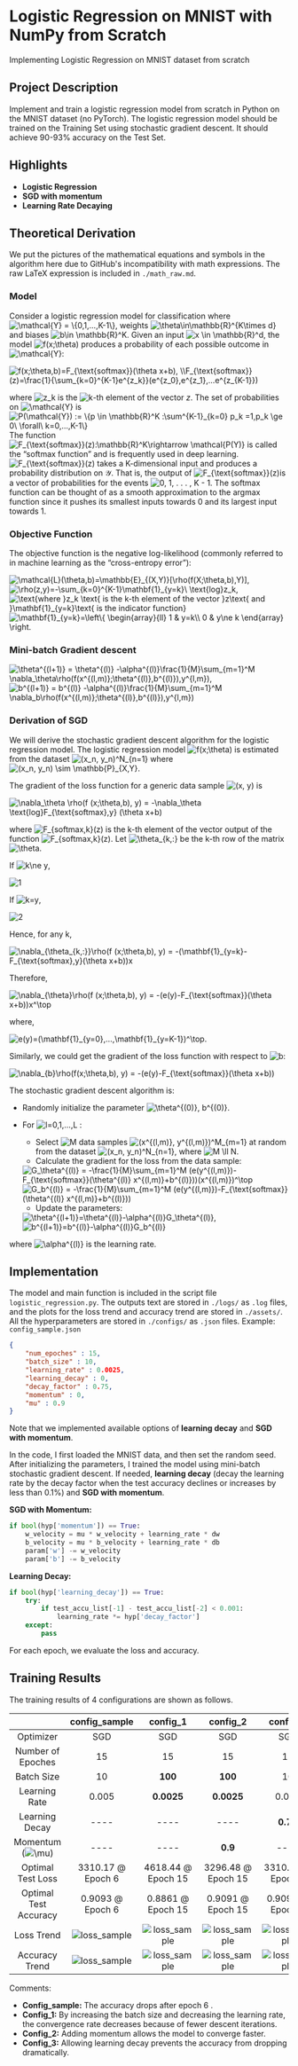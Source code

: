 # Logistic Regression on MNIST with NumPy from Scratch
Implementing Logistic Regression on MNIST dataset from scratch

## Project Description

Implement and train a logistic regression model from scratch in Python on the MNIST dataset (no PyTorch). The logistic regression model should be trained on the Training Set using stochastic gradient descent. It should achieve 90-93% accuracy on the Test Set.

## Highlights

- **Logistic Regression**
- **SGD with momentum**
- **Learning Rate Decaying**

## Theoretical Derivation

We put the pictures of the mathematical equations and symbols in the algorithm here due to GitHub's incompatibility with math expressions. The raw LaTeX expression is included in `./math_raw.md`.

### Model

Consider a logistic regression model for classification where <img src="https://latex.codecogs.com/svg.latex?\mathcal{Y}&space;=&space;\{0,1,...,K-1\}" title="\mathcal{Y} = \{0,1,...,K-1\}" />, weights <img src="https://latex.codecogs.com/svg.latex?\theta\in\mathbb{R}^{K\times&space;d}" title="\theta\in\mathbb{R}^{K\times d}" /> and biases <img src="https://latex.codecogs.com/svg.latex?b\in&space;\mathbb{R}^K" title="b\in \mathbb{R}^K" />. Given an input <img src="https://latex.codecogs.com/svg.latex?x&space;\in&space;\mathbb{R}^d" title="x \in \mathbb{R}^d" />, the model <img src="https://latex.codecogs.com/svg.latex?f(x;\theta)" title="f(x;\theta)" /> produces a probability of each possible outcome in <img src="https://latex.codecogs.com/svg.latex?\mathcal{Y}" title="\mathcal{Y}" />:

<img src="https://latex.codecogs.com/svg.latex?f(x;\theta,b)=F_{\text{softmax}}(\theta&space;x&plus;b),&space;\\F_{\text{softmax}}(z)=\frac{1}{\sum_{k=0}^{K-1}e^{z_k}}(e^{z_0},e^{z_1},...e^{z_{K-1}})" title="f(x;\theta,b)=F_{\text{softmax}}(\theta x+b), \\F_{\text{softmax}}(z)=\frac{1}{\sum_{k=0}^{K-1}e^{z_k}}(e^{z_0},e^{z_1},...e^{z_{K-1}})" />

where <img src="https://latex.codecogs.com/svg.latex?z_k" title="z_k" /> is the <img src="https://latex.codecogs.com/svg.latex?k" title="k" />-th element of the vector $z$. The set of probabilities on <img src="https://latex.codecogs.com/svg.latex?\mathcal{Y}" title="\mathcal{Y}" /> is <img src="https://latex.codecogs.com/svg.latex?P(\mathcal{Y})&space;:=&space;\{p&space;\in&space;\mathbb{R}^K&space;:\sum^{K-1}_{k=0}&space;p_k&space;=1,p_k&space;\ge&space;0\&space;\forall\&space;k=0,...,K-1\}" title="P(\mathcal{Y}) := \{p \in \mathbb{R}^K :\sum^{K-1}_{k=0} p_k =1,p_k \ge 0\ \forall\ k=0,...,K-1\}" /> The function <img src="https://latex.codecogs.com/svg.latex?F_{\text{softmax}}(z):\mathbb{R}^K\rightarrow&space;\mathcal{P(Y)}" title="F_{\text{softmax}}(z):\mathbb{R}^K\rightarrow \mathcal{P(Y)}" /> is called the “softmax function” and is frequently used in deep learning. <img src="https://latex.codecogs.com/svg.latex?F_{\text{softmax}}(z)" title="F_{\text{softmax}}(z)" /> takes a K-dimensional input and produces a probability distribution on $\mathcal{Y}$. That is, the output of <img src="https://latex.codecogs.com/svg.latex?F_{\text{softmax}}(z)" title="F_{\text{softmax}}(z)" />is a vector of probabilities for the events <img src="https://latex.codecogs.com/svg.latex?0,&space;1,&space;.&space;.&space;.&space;,&space;K&space;-&space;1" title="0, 1, . . . , K - 1" />. The softmax function can be thought of as a smooth approximation to the argmax function since it pushes its smallest inputs towards 0 and its largest input towards 1. 

### Objective Function

The objective function is the negative log-likelihood (commonly referred to in machine learning as the “cross-entropy error”): 

<img src="https://latex.codecogs.com/svg.latex?\mathcal{L}(\theta,b)=\mathbb{E}_{(X,Y)}[\rho(f(X;\theta,b),Y)]," title="\mathcal{L}(\theta,b)=\mathbb{E}_{(X,Y)}[\rho(f(X;\theta,b),Y)]," />

<img src="https://latex.codecogs.com/svg.latex?\rho(z,y)=-\sum_{k=0}^{K-1}\mathbf{1}_{y=k}\&space;\text{log}z_k," title="\rho(z,y)=-\sum_{k=0}^{K-1}\mathbf{1}_{y=k}\ \text{log}z_k," />

<img src="https://latex.codecogs.com/svg.latex?\text{where&space;}z_k&space;\text{&space;is&space;the&space;k-th&space;element&space;of&space;the&space;vector&space;}z\text{&space;and&space;}\mathbf{1}_{y=k}\text{&space;is&space;the&space;indicator&space;function}" title="\text{where }z_k \text{ is the k-th element of the vector }z\text{ and }\mathbf{1}_{y=k}\text{ is the indicator function}" />

<img src="https://latex.codecogs.com/svg.latex?\mathbf{1}_{y=k}=\left\{&space;\begin{array}{ll}&space;1&space;&&space;y=k\\&space;0&space;&&space;y\ne&space;k&space;\end{array}&space;\right." title="\mathbf{1}_{y=k}=\left\{ \begin{array}{ll} 1 & y=k\\ 0 & y\ne k \end{array} \right." />

### Mini-batch Gradient descent

<img src="https://latex.codecogs.com/svg.latex?\theta^{(l&plus;1)}&space;=&space;\theta^{(l)}&space;-\alpha^{(l)}\frac{1}{M}\sum_{m=1}^M&space;\nabla_\theta\rho(f(x^{(l,m)};\theta^{(l)},b^{(l)}),y^{l,m})," title="\theta^{(l+1)} = \theta^{(l)} -\alpha^{(l)}\frac{1}{M}\sum_{m=1}^M \nabla_\theta\rho(f(x^{(l,m)};\theta^{(l)},b^{(l)}),y^{l,m})," />

<img src="https://latex.codecogs.com/svg.latex?b^{(l&plus;1)}&space;=&space;b^{(l)}&space;-\alpha^{(l)}\frac{1}{M}\sum_{m=1}^M&space;\nabla_b\rho(f(x^{(l,m)};\theta^{(l)},b^{(l)}),y^{l,m})" title="b^{(l+1)} = b^{(l)} -\alpha^{(l)}\frac{1}{M}\sum_{m=1}^M \nabla_b\rho(f(x^{(l,m)};\theta^{(l)},b^{(l)}),y^{l,m})" />

### Derivation of SGD

We will derive the stochastic gradient descent algorithm for the logistic regression model. The logistic regression model <img src="https://latex.codecogs.com/svg.latex?f(x;\theta)" title="f(x;\theta)" /> is estimated from the dataset <img src="https://latex.codecogs.com/svg.latex?(x_n,&space;y_n)^N_{n=1}" title="(x_n, y_n)^N_{n=1}" /> where <img src="https://latex.codecogs.com/svg.latex?(x_n,&space;y_n)&space;\sim&space;\mathbb{P}_{X,Y}" title="(x_n, y_n) \sim \mathbb{P}_{X,Y}" />.

The gradient of the loss function for a generic data sample <img src="https://latex.codecogs.com/svg.latex?(x,&space;y)" title="(x, y)" /> is

<img src="https://latex.codecogs.com/svg.latex?\nabla_\theta&space;\rho(f&space;(x;\theta,b),&space;y)&space;=&space;-\nabla_\theta&space;\text{log}F_{\text{softmax},y}&space;(\theta&space;x&plus;b)" title="\nabla_\theta \rho(f (x;\theta,b), y) = -\nabla_\theta \text{log}F_{\text{softmax},y} (\theta x+b)" />

where <img src="https://latex.codecogs.com/svg.latex?F_{softmax,k}(z)" title="F_{softmax,k}(z)" /> is the k-th element of the vector output of the function <img src="https://latex.codecogs.com/svg.latex?F_{softmax,k}(z)" title="F_{softmax,k}(z)" />. Let <img src="https://latex.codecogs.com/svg.latex?\theta_{k,:}" title="\theta_{k,:}" /> be the k-th row of the matrix <img src="https://latex.codecogs.com/svg.latex?\theta" title="\theta" />. 

If <img src="https://latex.codecogs.com/svg.latex?k\ne&space;y" title="k\ne y" />, 

![1](assets/readme_1.png)

If <img src="https://latex.codecogs.com/svg.latex?k=y" title="k=y" />,

![2](assets/readm2_2.png)


Hence, for any k,		

<img src="https://latex.codecogs.com/svg.latex?\nabla_{\theta_{k,:}}\rho(f&space;(x;\theta,b),&space;y)&space;=&space;-(\mathbf{1}_{y=k}-F_{\text{softmax},y}(\theta&space;x&plus;b))x" title="\nabla_{\theta_{k,:}}\rho(f (x;\theta,b), y) = -(\mathbf{1}_{y=k}-F_{\text{softmax},y}(\theta x+b))x" />

Therefore,

<img src="https://latex.codecogs.com/svg.latex?\nabla_{\theta}\rho(f&space;(x;\theta,b),&space;y)&space;=&space;-(e(y)-F_{\text{softmax}}(\theta&space;x&plus;b))x^\top" title="\nabla_{\theta}\rho(f (x;\theta,b), y) = -(e(y)-F_{\text{softmax}}(\theta x+b))x^\top" />

where,

<img src="https://latex.codecogs.com/svg.latex?e(y)=(\mathbf{1}_{y=0},...,\mathbf{1}_{y=K-1})^\top." title="e(y)=(\mathbf{1}_{y=0},...,\mathbf{1}_{y=K-1})^\top." />

Similarly, we could get the gradient of the loss function with respect to <img src="https://latex.codecogs.com/svg.latex?b" title="b" />:

<img src="https://latex.codecogs.com/svg.latex?\nabla_{b}\rho(f(x;\theta,b),&space;y)&space;=&space;-(e(y)-F_{\text{softmax}}(\theta&space;x&plus;b))" title="\nabla_{b}\rho(f(x;\theta,b), y) = -(e(y)-F_{\text{softmax}}(\theta x+b))" />

The stochastic gradient descent algorithm is:

- Randomly initialize the parameter <img src="https://latex.codecogs.com/svg.latex?\theta^{(0)},&space;b^{(0)}" title="\theta^{(0)}, b^{(0)}" />.

- For <img src="https://latex.codecogs.com/svg.latex?l=0,1,...,L" title="l=0,1,...,L" /> :

  - Select <img src="https://latex.codecogs.com/svg.latex?M" title="M" /> data samples <img src="https://latex.codecogs.com/svg.latex?(x^{(l,m)},&space;y^{(l,m)})^M_{m=1}" title="(x^{(l,m)}, y^{(l,m)})^M_{m=1}" /> at random from the dataset <img src="https://latex.codecogs.com/svg.latex?(x_n,&space;y_n)^N_{n=1}" title="(x_n, y_n)^N_{n=1}" />, where <img src="https://latex.codecogs.com/svg.latex?M&space;\ll&space;N" title="M \ll N" />.
  - Calculate the gradient for the loss from the data sample:

  <img src="https://latex.codecogs.com/svg.latex?G_\theta^{(l)}&space;=&space;-\frac{1}{M}\sum_{m=1}^M&space;(e(y^{(l,m)})-F_{\text{softmax}}(\theta^{(l)}&space;x^{(l,m)}&plus;b^{(l)}))(x^{(l,m)})^\top" title="G_\theta^{(l)} = -\frac{1}{M}\sum_{m=1}^M (e(y^{(l,m)})-F_{\text{softmax}}(\theta^{(l)} x^{(l,m)}+b^{(l)}))(x^{(l,m)})^\top" />
  
  <img src="https://latex.codecogs.com/svg.latex?G_b^{(l)}&space;=&space;-\frac{1}{M}\sum_{m=1}^M&space;(e(y^{(l,m)})-F_{\text{softmax}}(\theta^{(l)}&space;x^{(l,m)}&plus;b^{(l)}))" title="G_b^{(l)} = -\frac{1}{M}\sum_{m=1}^M (e(y^{(l,m)})-F_{\text{softmax}}(\theta^{(l)} x^{(l,m)}+b^{(l)}))" />

  - Update the parameters:

  <img src="https://latex.codecogs.com/svg.latex?\theta^{(l&plus;1)}=\theta^{(l)}-\alpha^{(l)}G_\theta^{(l)}," title="\theta^{(l+1)}=\theta^{(l)}-\alpha^{(l)}G_\theta^{(l)}," />
  
  <img src="https://latex.codecogs.com/svg.latex?b^{(l&plus;1)}=b^{(l)}-\alpha^{(l)}G_b^{(l)}" title="b^{(l+1)}=b^{(l)}-\alpha^{(l)}G_b^{(l)}" />
  
where <img src="https://latex.codecogs.com/svg.latex?\alpha^{(l)}" title="\alpha^{(l)}" /> is the learning rate.

## Implementation

The model and main function is included in the script file `logistic_regression.py`. The outputs text are stored in `./logs/` as `.log` files, and the plots for the loss trend and accuracy trend are stored in `./assets/`. All the hyperparameters are stored in `./configs/` as `.json` files. Example: `config_sample.json`

```json
{
    "num_epoches" : 15,
    "batch_size" : 10,
    "learning_rate" : 0.0025,
    "learning_decay" : 0,
    "decay_factor" : 0.75,
    "momentum" : 0,
    "mu" : 0.9
}
```

Note that we implemented available options of **learning decay** and **SGD with momentum**.

In the code, I first loaded the MNIST data, and then set the random seed. After initializing the parameters, I trained the model using mini-batch stochastic gradient descent. If needed, **learning decay** (decay the learning rate by the decay factor when the test accuracy declines or increases by less than 0.1%) and **SGD with momentum**.

**SGD with Momentum:**

```python
if bool(hyp['momentum']) == True:
    w_velocity = mu * w_velocity + learning_rate * dw
    b_velocity = mu * b_velocity + learning_rate * db
    param['w'] -= w_velocity
    param['b'] -= b_velocity
```

**Learning Decay:**

```python
if bool(hyp['learning_decay']) == True:
    try:
        if test_accu_list[-1] - test_accu_list[-2] < 0.001:
            learning_rate *= hyp['decay_factor']
    except:
        pass
```

For each epoch, we evaluate the loss and accuracy.

## Training Results

The training results of 4 configurations are shown as follows. 



|                       |             config_sample              |             config_1              | config_2                          | config_3                          |
| :-------------------: | :------------------------------------: | :-------------------------------: | :---------------------------------: | :---------------------------------: |
|       Optimizer       |                  SGD                   |                SGD                | SGD                               | SGD                               |
|   Number of Epoches   |                   15                   |                15                 | 15                                | 15                                |
|      Batch Size       |                   10                   |              **100**              | **100**                           | 10                                |
|     Learning Rate     |                 0.005                  |            **0.0025**             | **0.0025**                        | 0.005                             |
|    Learning Decay     |                  ----                  |               ----                | ----                              | **0.75**                          |
| Momentum (<img src="https://latex.codecogs.com/svg.latex?\mu" title="\mu" />) |                  ----                  |               ----                | **0.9**                           | ----                              |
|   Optimal Test Loss   |           3310.17 @ Epoch 6            |        4618.44 @ Epoch 15         | 3296.48 @ Epoch 15                | 3310.17 @ Epoch 6                 |
| Optimal Test Accuracy |            0.9093 @ Epoch 6            |         0.8861 @ Epoch 15         | 0.9091 @ Epoch 15                 | 0.9093 @ Epoch 6                  |
|      Loss Trend       | ![loss_sample](assets/loss_sample.png) | ![loss_sample](assets/loss_1.png) | ![loss_sample](assets/loss_2.png) | ![loss_sample](assets/loss_3.png) |
|    Accuracy Trend     | ![loss_sample](assets/accr_sample.png) | ![loss_sample](assets/accr_1.png) | ![loss_sample](assets/accr_2.png) | ![loss_sample](assets/accr_3.png) |

Comments: 

- **Config_sample:** The accuracy drops after epoch 6 . 
- **Config_1:** By increasing the batch size and decreasing the learning rate, the convergence rate decreases because of fewer descent iterations.
- **Config_2:** Adding momentum allows the model to converge faster.
- **Config_3:** Allowing learning decay prevents the accuracy from dropping dramatically.